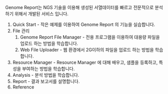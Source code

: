 Genome Report는 NGS 기술을 이용해 생성된 서열데이터를 빠르고 전문적으로 분석하기 위해서 개발된 서비스 입니다.

1. Quick Start - 작은 예제를 이용하여 Genome Report 의 기능을 실습합니다.
1. File 관리
    1. Genome Report File Manager - 전용 프로그램을 이용하여 대용량 파일을 업로드 하는 방법을 학습합니다.
    1. Web File Uploader - 웹 환경에서 2G이하의  파일을 업로드 하는 방법을 학습합니다.
3. Resource Manager - Resource Manager 에 대해 배우고, 샘플을 등록하고, 특성을 부여하는 방법을 학습합니다.
4. Analysis - 분석 방법을 학습합니다.
5. Report - 결과 보고서를 설명합니다.
6. Reference

